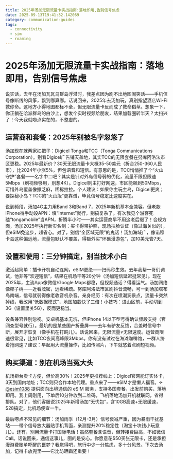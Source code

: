```yaml
---
title: 2025年汤加无限流量卡实战指南:落地即用,告别信号焦虑
date: 2025-09-13T19:41:32.142069
category: communication-guides
tags:
  - connectivity
  - sim
  - roaming
---
```


# 2025年汤加无限流量卡实战指南：落地即用，告别信号焦虑

说实话，去年在汤加瓦瓦乌群岛浮潜时，我差点因为刷不出地图闹笑话——手机信号像断线的风筝，飘到哪算哪。话说回来，2025年去汤加玩，真别指望酒店Wi-Fi救你命。这地方小得地图都标不全，但无限流量卡反而成了救命稻草。想象一下，你正躺在哈派群岛的白沙上，想发个实时视频给朋友，结果加载圈转半天？太扫兴了！今天我就唠点实在的，不整虚的。

## 运营商和套餐：2025年别被名字忽悠了
汤加现在就两家扛把子：Digicel Tonga和TCC（Tonga Communications Corporation）。别看Digicel广告铺天盖地，其实TCC的无限套餐在努库阿洛法市区更稳。2025年最新价？30天无限流量卡大概35-50美元（折合250-360人民币），比2024年小涨5%，但包语音和短信。有意思的是，TCC悄悄推了个“火山守护”套餐——名字中二吧？其实是针对外岛信号弱的优化，流量不限但限速5Mbps（刷视频够用，别想4K）。Digicel则主打好网速，市区能飙到50Mbps，可惜外岛覆盖像撒芝麻，稀稀拉拉。个人建议：如果你主玩主岛，Digicel更爽；要探秘小岛？TCC的“火山版”更靠谱，毕竟信号稳定比速度实在。

说到频段，汤加4G主力用Band 3和Band 7，2025年新机基本全兼容。但老款iPhone得手动设APN：填“internet”就行，别搞复杂了。有次我见个游客死磕“tongamobile”当APN，折腾半小时——其实运营商早不用这老后缀了！合规方面，汤加2025年执行新实名制：买卡得带护照，现场拍脸认证（像过海关似的），但eSIM免这步，超省心。对了，别信“全区域无限”的鬼话！汤加海域广，像诺穆卡岛这种偏远地，流量包默认不覆盖，得额外买“环礁漫游包”，加10美元管7天。

## 设置和使用：三分钟搞定，别当技术小白
激活超简单：插卡开机自动连网，eSIM更绝——扫码秒生效。去年我帮一哥们调试，他非等“欢迎短信”，结果在机场干等20分钟（汤加短信延迟挺常见）。现在2025年，主流App像微信/Google Maps都稳，但视频通话？得看运气。汤加网络像椰子树——近看茂密，远看稀疏。努库阿洛法市区刷抖音流畅，可一到汤加塔布岛南端，信号就弱得像老收音机杂音。亲身经历：有次在喷潮洞景点，流量卡突然掉线，我改用“低数据模式”，地图加载快了三倍！小技巧：进山区前，手动切到3G（设置里关5G），反而更稳当。

设备兼容性别忽视。安卓机基本无坑，但iPhone 14以下型号得确认频段支持（官网查型号就行）。最坑的是某些国产折叠屏——去年有驴友反馈，合盖时信号中断，展开才恢复（像手机在打盹儿）。话说回来，无限流量≠无限速度。运营商限速很常见，比如TCC夜间高峰限3Mbps。你有没有试过在海滩咖啡馆，一群人挤着抢网速？建议：早起用大流量操作，比如传照片，下午就悠着点刷短视频。

## 购买渠道：别在机场当冤大头
机场柜台卖卡方便，但价高30%！2025年更推荐线上：Digicel官网能订实体卡，3天到国内地址；TCC则只合作本地代理。重点来了——eSIM才是懒人福音。✈ [@esim1088](https://t.me/s/esim1088) 提供面向出境通信的 eSIM 服务，支持多国套餐，出发前购买，落地即用。我上周刚用，下单后10分钟收到二维码，飞机落地汤加开机就联网，省得排队。对了，他们客服说2025年新增汤加“无忧包”，含10GB高速+无限缓速，$28搞定，比机场便宜一半。

最后唠点不常见的细节：汤加雨季（12月-3月）信号衰减严重，因为暴雨干扰基站——带个信号放大器贴手机背面，亲测提升20%稳定性（淘宝十块钱小玩意儿）。还有，别用流量卡打国际电话！虽然套餐含语音，但转接费巨高，不如微信Call。话说回来，通信这事儿，图的是安心。你愿意花$50买张无限卡，还是承担漫游费账单吓醒的噩梦？我觉得吧，旅行中少一分焦虑，多十分风景。下次去汤加，记得卡放兜里——它比防晒霜还重要！
